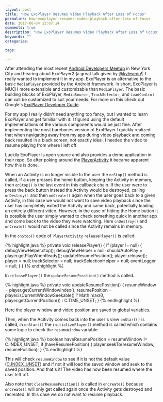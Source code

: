 ```yaml
---
layout: post
title: "How ExoPlayer Resumes Video Playback After Loss of Focus"
permalink: how-exoplayer-resumes-video-playback-after-loss-of-focus
date: 2017-06-04 13:07:14
comments: true
description: "How ExoPlayer Resumes Video Playback After Loss of Focus"
keywords: ""
categories:

tags:

---
```

After attending the most recent [Android Developers Meetup](https://www.meetup.com/nyandroiddevelopers/) in New York City and hearing about ExoPlayer2 (a great talk given by [@kylevenn]( https://twitter.com/kylevenn?lang=en)!) I really wanted to implement it in my app. ExoPlayer is an alternative to the basic `MediaPlayer` provided by the Android framework. In short, ExoPlayer is MUCH more extensible and customizable than `MediaPlayer`. The basic building blocks of ExoPlayer, `MediaSource` , `TrackSelector`, and `LoadControl` can call be customized to suit your needs. For more on this check out Google's [ExoPlayer Developer Guide](https://google.github.io/ExoPlayer/guide.html).

For my app I really didn't need anything too fancy, but I wanted to learn ExoPlayer and get familiar with it. I figured using the default implementations of the various components would be just fine. After implementing the most barebones version of ExoPlayer I quickly realized that when navigating away from my app during video playback and coming back resulted in a black screen, not exactly ideal. I needed the video to resume playing from where I left off.

Luckily ExoPlayer is open source and also provides a demo application in their repo. So after poking around the [PlayerActivity](https://github.com/google/ExoPlayer/blob/release-v2/demo/src/main/java/com/google/android/exoplayer2/demo/PlayerActivity.java) it became apparent how this is done.

When an Activity is no longer visible to the user the `onStop()` method is called, if a user presses the home button, keeping the Activity in memory, then `onStop()` is the last event in this callback chain. If the user were to press the back button instead the Activity would be destroyed, calling `onDestroy()` and then `onCreate()` again when the user goes back to a given Activity, in this case we would not want to save video playback since the user has completely exited the Activity and came back, potentially loading an entirely different video. However, in the case of hitting the Home button it is possible the user simply wanted to check something quick in another app and come back to the video they were watching. Here `onDestroy()` and `onCreate()` would not be called since the Activity remains in memory.

In the `onStop()` code of `PlayerActivity` `releasePlayer()` is called.

{% highlight java %}
private void releasePlayer() {
  if (player != null) {
    debugViewHelper.stop();
    debugViewHelper = null;
    shouldAutoPlay = player.getPlayWhenReady();
    updateResumePosition();
    player.release();
    player = null;
    trackSelector = null;
    trackSelectionHelper = null;
    eventLogger = null;
  }
}
{% endhighlight %}

In `releasePlayer()` the `updateResumePosition()` method is called.

{% highlight java %}
private void updateResumePosition() {
  resumeWindow = player.getCurrentWindowIndex();
  resumePosition = player.isCurrentWindowSeekable() ? Math.max(0, player.getCurrentPosition())
      : C.TIME_UNSET;
}
{% endhighlight %}

Here the player window and video position are saved to global variables.

Then, when the Acitivity comes back into the user's view `onStart()` is called, in `onStart()` the `initializePlayer()` method is called which contains some logic to check the `resumeWindow` variable:

{% highlight java %}
boolean haveResumePosition = resumeWindow != C.INDEX_UNSET;
if (haveResumePosition) {
  player.seekTo(resumeWindow, resumePosition);
}
{% endhighlight %}

This will check `resumeWindow` to see if it is not the default value ([C.INDEX_UNSET](https://google.github.io/ExoPlayer/doc/reference/com/google/android/exoplayer2/C.html#INDEX_UNSET)) and if not it will load the saved window and seek to the saved position. And that's it! The video has now been resumed where the user left off.

Also note that `clearResumePosition()` is called in `onCreate()` because `onCreate()` will only get called again once the Activity gets destroyed and recreated. In this case we do not want to resume playback.

